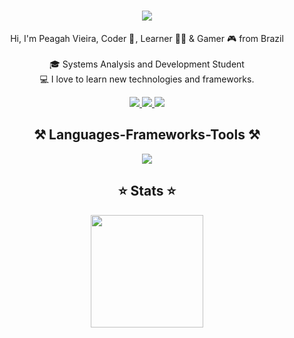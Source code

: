 <!-- Type writer  -->
<h1 align="center">
  <a href="https://git.io/typing-svg">
    <img src="https://readme-typing-svg.herokuapp.com/?font=Fira+Code&size=18&pause=1000&color=397FFBFF&vCenter=true&repeat=true&width=435&lines=Hi+There!+👋;+Myself+Peagah!;&center=true&size=30">
  </a>
</h1>

<!-- Introduction -->
<p align="center">
  Hi, I'm Peagah Vieira, Coder 🤖 , Learner 👨‍💻 &  Gamer 🎮 from Brazil
  <br>
  <br>
  🎓 Systems Analysis and Development Student
  <br>
  💻 I love to learn new technologies and frameworks.
  <br>
</p>

<!-- Socials -->
<div align="center"> 
  <a href="mailto:peagahvieira2003@gmail.com">
    <img src="https://img.shields.io/badge/Gmail-333333?style=for-the-badge&logo=gmail&logoColor=red" />
  </a>
  <a href="https://www.linkedin.com/in/pedro-henrique-vieira-073b62236/" target="_blank">
    <img src="https://img.shields.io/badge/LinkedIn-0077B5?style=for-the-badge&logo=linkedin&logoColor=white" target="_blank" />
  </a>
  <a href="https://peagah-vieira.github.io/Portfolio/" target="_blank">
     <img src="https://img.shields.io/badge/Portfolio-FF5722?style=for-the-badge&logo=todoist&logoColor=white" target="_blank" /> <!-- sqlite, safari, google-chrome are other good icon options -->
  </a>
</div>

<!-- Languages -->
<h2 align="center">⚒️ Languages-Frameworks-Tools ⚒️</h2>
<p align="center">
  <a href="https://skillicons.dev">
    <img src="https://skillicons.dev/icons?i=php,laravel,js,react,typescript,postgres,mongodb,docker,tailwind,py,django,postman,selenium&perline=5" /><br>
  </a>
</p>

<!-- Languages -->
<h2 align="center">⭐ Stats ⭐</h2>
<div align="center"> 
  <a href="https://github.com/Peagah-Vieira" title="Perfil do Peagah">
    <img height="180em" src="https://github-readme-stats.vercel.app/api?username=Peagah-Vieira&theme=transparent&show_icons=true" />
  </a>
</div>
